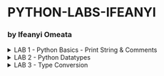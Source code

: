 # PYTHON-LABS-IFEANYI
### by Ifeanyi Omeata

<details>
  <summary>LAB 1 - Python Basics - Print String & Comments</summary>

  ###

  <a href="" target="_blank"><img src="https://github.com/user-attachments/assets/f00b1657-9f37-42dd-a8ac-c46eb9d0078f" width="720" height="400" /></a>

  ### 1. Print String
  - [ ] Print "Hello World"
  ```py
  print("Hello World!")
  print("Python is easy!")

  if __name__ == '__main__':
      print('Completed!')
  ```

  ### 2. Use Comments
  - [ ] Enter Comments above statements
  ```py
  """This is a multi-line comment
  Author: Ifeanyi omeata
  Date: 2025
  """
  # This is a sample Python script.
  print("Hello World!")
  print("Python is easy!")
  
  # Press the green button in the gutter to run the script.
  if __name__ == '__main__':
      print('Completed!')
  ```

</details>

<details>
  <summary>LAB 2 - Python Datatypes</summary>

  ###

  <a href="" target="_blank"><img src="https://github.com/user-attachments/assets/fba2bf40-62a5-4b42-845d-b803f8fc4959" width="720" height="400" /></a>

  - [ ] NoneType: an object that does not contain any value
    - [ ] None
  - [ ] Numeric Types:
    - [ ] int - 100
    - [ ] float - 22.6
    - [ ] complex - 3+5j
    - [ ] binary - 0B1010
    - [ ] hexadecimal - 0XFF
  - [ ] Boolean Types:
    - [ ] True
    - [ ] False
  - [ ] Sequences:
    - [ ] str - "Hello"
    - [ ] list - [1,2,3,4]
    - [ ] tuple - (5,6,7)
    - [ ] range - range(0,9)
    - [ ] bytes
    - [ ] bytearray
  - [ ] Sets - {2,4,6,8}
  - [ ] Mappings

  ### 1. NoneType
  - [ ] NoneType
  ```py
  #NoneType
  a = None
  print(a)
  print(type(a))
  ```

  ### 2. Numeric-Integer
  - [ ] Integer
  ```py
  #Numeric-Integer
  a1 = 11
  b1 = 100
  c1 = -66
  print(a1,b1,c1)
  ```

  ### 3. Numeric-Floating Point (float)
  - [ ] Floating Point (float)
  ```py
  #Numeric-Floating Point (float)
  a2 = 33.5
  b2 = -25.8
  print(a2,b2)
  ```

  ### 4. Numeric-Complex
  - [ ] Complex
  ```py
  #Numeric-Complex
  a3 = 3+5j
  print(a3)
  print(type(a3))
  ```

  ### 5. Numeric-Binary
  - [ ] Binary
  ```py
  #Numeric-Binary
  a4=0B1010
  print(a4)
  print(type(a4))
  ```

  ### 6. #Numeric-Hexadecimal
  - [ ] Hexadecimal
  ```py
  #Numeric-Hexadecimal
  a5=0XFF
  print(a5)
  print(type(a5))
  ```

  ### 7. Boolean
  - [ ] Boolean
  ```py
  #Boolean
  a6 = True
  b6 = False
  print(a6,b6)
  print(9>8)
  print(type(a6))
  ```

</details>

<details>
  <summary>LAB 3 - Type Conversion</summary>

  ###

  <a href="" target="_blank"><img src="https://github.com/user-attachments/assets/04e9fcee-7bad-4732-98dd-81a89a593f9c" width="720" height="400" /></a>

  ### 1. Floating Point to Integer
  - [ ] Float to Integer
  ```py
  #Floating Point to Integer
  a1=33.5
  b1=int(a1)
  print(b1)
  print(type(b1))
  ```

  ### 2. String to Floating Point
  - [ ] String to Floating Point
  ```py
  #String to Floating Point
  a2="22.5"
  b2=float(a2)
  print(b2)
  print(type(b2))
  ```

  ### 3. Integer to Binary
  - [ ] Integer to Binary
  ```py
  #Integer to Binary
  a4=10
  b4=bin(a4)
  print(b4)
  print(type(b4))
  ```

</details>




